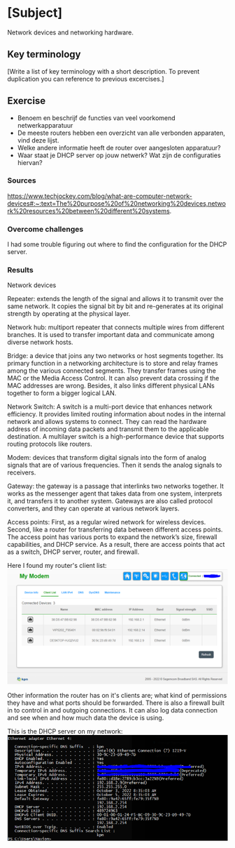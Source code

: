 # [Subject]
Network devices and networking hardware.

## Key terminology
[Write a list of key terminology with a short description. To prevent duplication you can reference to previous excercises.]

## Exercise  
* Benoem en beschrijf de functies van veel voorkomend netwerkapparatuur
* De meeste routers hebben een overzicht van alle verbonden apparaten, vind deze lijst. 
* Welke andere informatie heeft de router over aangesloten apparatuur?
* Waar staat je DHCP server op jouw netwerk? Wat zijn de configuraties hiervan?

### Sources
https://www.techjockey.com/blog/what-are-computer-network-devices#:~:text=The%20purpose%20of%20networking%20devices,network%20resources%20between%20different%20systems.

### Overcome challenges
I had some trouble figuring out where to find the configuration for the DHCP server.

### Results
Network devices  

Repeater: extends the length of the signal and allows it to transmit over the same network. It copies the signal bit by bit and re-generates at its original strength by operating at the physical layer.  

Network hub: multiport repeater that connects multiple wires from different branches. It is used to transfer important data and communicate among diverse network hosts.  

Bridge: a device that joins any two networks or host segments together. Its primary function in a networking architecture is to store and relay frames among the various connected segments. They transfer frames using the MAC or the Media Access Control. It can also prevent data crossing if the MAC addresses are wrong. Besides, it also links different physical LANs together to form a bigger logical LAN.  

Network Switch: A switch is a multi-port device that enhances network efficiency. It provides limited routing information about nodes in the internal network and allows systems to connect. They can read the hardware address of incoming data packets and transmit them to the applicable destination. A multilayer switch is a high-performance device that supports routing protocols like routers.  

Modem: devices that transform digital signals into the form of analog signals that are of various frequencies. Then it sends the analog signals to receivers.  

Gateway: the gateway is a passage that interlinks two networks together. It works as the messenger agent that takes data from one system, interprets it, and transfers it to another system. Gateways are also called protocol converters, and they can operate at various network layers.  

Access points: First, as a regular wired network for wireless devices. Second, like a router for transferring data between different access points. The access point has various ports to expand the network’s size, firewall capabilities, and DHCP service. As a result, there are access points that act as a switch, DHCP server, router, and firewall.  

Here I found my router's client list:  
![screenshot](/00_includes/Week-2/ClientList.PNG)  

Other information the router has on it's clients are; what kind of permissions they have and what ports should be forwarded. There is also a firewall built in to control in and outgoing connections. It can also log data connection and see when and how much data the device is using.  

This is the DHCP server on my network:  
![screenshot](/00_includes/Week-2/DHCPserver.PNG)  
